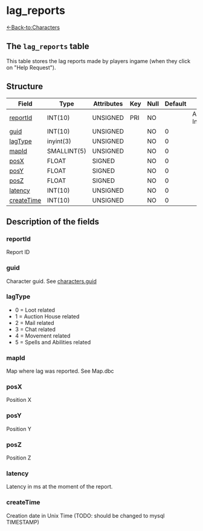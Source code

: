 # lag_reports

[<-Back-to:Characters](database-characters.md)


## The `lag_reports` table

This table stores the lag reports made by players ingame (when they click on "Help Request").


## Structure

| Field           | Type        | Attributes | Key | Null | Default | Extra          | Comment |
|-----------------|-------------|------------|-----|------|---------|----------------|---------|
| [reportId][1]   | INT(10)     | UNSIGNED   | PRI | NO   |         | Auto Increment |         |
| [guid][2]       | INT(10)     | UNSIGNED   |     | NO   | 0       |                |         |
| [lagType][3]    | inyint(3)   | UNSIGNED   |     | NO   | 0       |                |         |
| [mapId][4]      | SMALLINT(5) | UNSIGNED   |     | NO   | 0       |                |         |
| [posX][5]       | FLOAT       | SIGNED     |     | NO   | 0       |                |         |
| [posY][6]       | FLOAT       | SIGNED     |     | NO   | 0       |                |         |
| [posZ][7]       | FLOAT       | SIGNED     |     | NO   | 0       |                |         |
| [latency][8]    | INT(10)     | UNSIGNED   |     | NO   | 0       |                |         |
| [createTime][9] | INT(10)     | UNSIGNED   |     | NO   | 0       |                |         |

[1]: #reportId
[2]: #guid
[3]: #lagType
[4]: #mapId
[5]: #posX
[6]: #posY
[7]: #posZ
[8]: #latency
[9]: #createTime


## Description of the fields

### reportId

Report ID

### guid

Character guid. See [characters.guid](characters#guid)

### lagType

* 0 = Loot related
* 1 = Auction House related
* 2 = Mail related
* 3 = Chat related
* 4 = Movement related
* 5 = Spells and Abilities related

### mapId

Map where lag was reported. See Map.dbc

### posX

Position X

### posY

Position Y

### posZ

Position Z

### latency

Latency in ms at the moment of the report.

### createTime

Creation date in Unix Time (TODO: should be changed to mysql TIMESTAMP)
